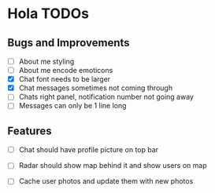# Hola TODOs

## Bugs and Improvements
- [ ] About me styling
- [ ] About me encode emoticons
- [x] Chat font needs to be larger
- [x] Chat messages sometimes not coming through
- [ ] Chats right panel, notification number not going away
- [ ] Messages can only be 1 line long

## Features
- [ ] Chat should have profile picture on top bar
- [ ] Radar should show map behind it and show users on map
- [ ] Cache user photos and update them with new photos

